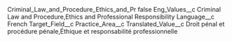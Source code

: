 <?xml version="1.0" encoding="UTF-8"?>
<CustomMetadata xmlns="http://soap.sforce.com/2006/04/metadata" xmlns:xsi="http://www.w3.org/2001/XMLSchema-instance" xmlns:xsd="http://www.w3.org/2001/XMLSchema">
    <label>Criminal_Law_and_Procedure_Ethics_and_Pr</label>
    <protected>false</protected>
    <values>
        <field>Eng_Values__c</field>
        <value xsi:type="xsd:string">Criminal Law and Procedure,Ethics and Professional Responsibility</value>
    </values>
    <values>
        <field>Language__c</field>
        <value xsi:type="xsd:string">French</value>
    </values>
    <values>
        <field>Target_Field__c</field>
        <value xsi:type="xsd:string">Practice_Area__c</value>
    </values>
    <values>
        <field>Translated_Value__c</field>
        <value xsi:type="xsd:string">Droit pénal et procédure pénale,Éthique et responsabilité professionnelle</value>
    </values>
</CustomMetadata>
